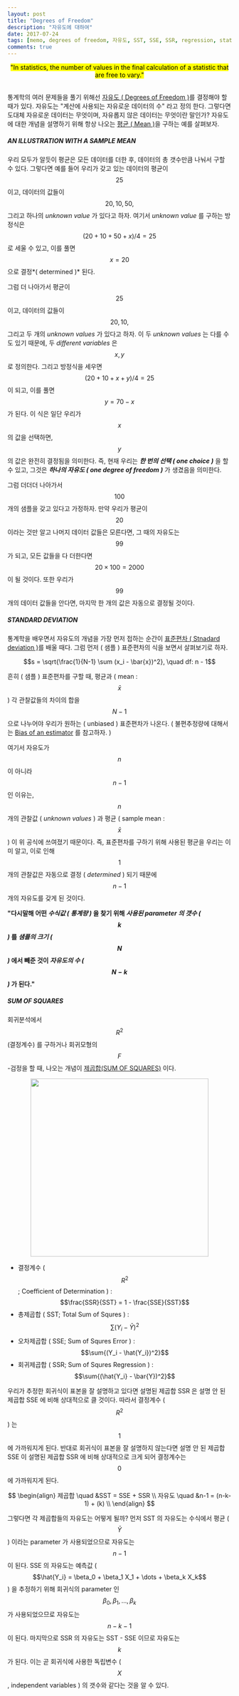 ```yaml
---
layout: post
title: "Degrees of Freedom"
description: "자유도에 대하여"
date: 2017-07-24
tags: [memo, degrees of freedom, 자유도, SST, SSE, SSR, regression, statistics]
comments: true
---
```


<center><mark>"In statistics, the number of values in the final calculation of a statistic that are free to vary."</mark></center>
<br>

통계학의 여러 문제들을 풀기 위해선 [자유도 ( Degrees of Freedom )](https://en.wikipedia.org/wiki/Degrees_of_freedom_(statistics))를 결정해야 할 때가 있다. 자유도는 "계산에 사용되는 자유로운 데이터의 수" 라고 정의 한다. 그렇다면 도대체 자유로운 데이터는 무엇이며, 자유롭지 않은 데이터는 무엇이란 말인가? 자유도에 대한 개념을 설명하기 위해 항상 나오는 [평균 ( Mean )](https://en.wikipedia.org/wiki/Mean)을 구하는 예를 살펴보자.

##### AN ILLUSTRATION WITH A SAMPLE MEAN
우리 모두가 알듯이 평균은 모든 데이터를 더한 후, 데이터의 총 갯수만큼 나눠서 구할 수 있다. 그렇다면 예를 들어 우리가 갖고 있는 데이터의 평균이 $$25$$ 이고, 데이터의 값들이 $$20, 10, 50,$$ 그리고 하나의 *unknown value* 가 있다고 하자. 여기서 *unknown value* 를 구하는 방정식은 $$(20 + 10 + 50 + x) / 4 = 25$$ 로 세울 수 있고, 이를 풀면 $$x = 20$$ 으로 결정*( determined )* 된다.

그럼 더 나아가서 평균이 $$25$$ 이고, 데이터의 값들이 $$20, 10,$$ 그리고 두 개의 *unknown values* 가 있다고 하자. 이 두 *unknown values* 는 다를 수도 있기 때문에, 두 *different variables* 은 $$x, y$$ 로 정의한다. 그리고 방정식을 세우면 $$(20 + 10 + x + y)/4 = 25$$ 이 되고, 이를 풀면 $$y = 70 - x$$ 가 된다. 이 식은 일단 우리가 $$x$$ 의 값을 선택하면, $$y$$ 의 값은 완전히 결정됨을 의미한다. 즉, 현재 우리는 ***한 번의 선택 ( one choice )*** 을 할 수 있고, 그것은 ***하나의 자유도 ( one degree of freedom )*** 가 생겼음을 의미한다.

그럼 더더더 나아가서 $$100$$개의 샘플을 갖고 있다고 가정하자. 만약 우리가 평균이 $$20$$ 이라는 것만 알고 나머지 데이터 값들은 모른다면, 그 때의 자유도는 $$99$$ 가 되고, 모든 값들을 다 더한다면 $$20 \times 100 = 2000$$ 이 될 것이다. 또한 우리가 $$99$$ 개의 데이터 값들을 안다면, 마지막 한 개의 값은 자동으로 결정될 것이다.


##### STANDARD DEVIATION
통계학을 배우면서 자유도의 개념을 가장 먼저 접하는 순간이 [표준편차 ( Stnadard deviation )](https://en.wikipedia.org/wiki/Standard_deviation)를 배울 때다. 그럼 먼저 ( 샘플 ) 표준편차의 식을 보면서 살펴보기로 하자.

$$s = \sqrt{\frac{1}{N-1} \sum (x_i - \bar{x})^2}, \quad df: n - 1$$

흔히 ( 샘플 ) 표준편차를 구할 때, 평균과 ( mean : $$\bar{x}$$ ) 각 관찰값들의 차이의 합을 $$N-1$$ 으로 나누어야 우리가 원하는 ( unbiased ) 표준편차가 나온다. ( 불편추정량에 대해서는 [Bias of an estimator](https://en.wikipedia.org/wiki/Bias_of_an_estimator) 를 참고하자. )

여기서 자유도가 $$n$$ 이 아니라 $$n-1$$ 인 이유는, $$n$$ 개의 관찰값 ( *unknown values* ) 과 평균 ( sample mean : $$\bar{x}$$) 이 위 공식에 쓰여졌기 때문이다. 즉, 표준편차를 구하기 위해 사용된 평균을 우리는 이미 알고, 이로 인해 $$1$$ 개의 관찰값은 자동으로 결정 ( *determined* ) 되기 때문에 $$n-1$$ 개의 자유도를 갖게 된 것이다.

**"다시말해 어떤 *수식값 ( 통계량 )* 을 찾기 위해 *사용된 parameter 의 갯수 ( $$k$$ )* 를 *샘플의 크기 ( $$N$$ )* 에서 빼준 것이 *자유도의 수 ( $$N-k$$ )* 가 된다."**

##### SUM OF SQUARES
회귀분석에서 $$R^2$$(결정계수) 를 구하거나 회귀모형의 $$F$$-검정을 할 때, 나오는 개념이 [제곱합(SUM OF SQUARES)](https://en.wikipedia.org/wiki/Partition_of_sums_of_squares) 이다.
<center><img src="https://image.slidesharecdn.com/linearregression-140903114216-phpapp01/95/linear-regression-22-638.jpg?cb=1409744639" width="400"></center>

- 결정계수 ( $$R^2$$; Coefficient of Determination ) : $$\frac{SSR}{SST} = 1 - \frac{SSE}{SST}$$
- 총제곱합 ( SST; Total Sum of Squres ) : $$\sum{(Y_i - \bar{Y})^2}$$
- 오차제곱합 ( SSE; Sum of Squres Error ) : $$\sum{(Y_i - \hat{Y_i})^2}$$
- 회귀제곱합 ( SSR; Sum of Squres Regression ) : $$\sum{(\hat{Y_i} - \bar{Y})^2}$$

우리가 추정한 회귀식이 표본을 잘 설명하고 있다면 설명된 제곱합 SSR 은 설명 안 된 제곱합 SSE 에 비해 상대적으로 클 것이다. 따라서 결정계수 ( $$R^2$$ ) 는 $$1$$ 에 가까워지게 된다. 반대로 회귀식이 표본을 잘 설명하지 않는다면 설명 안 된 제곱합 SSE 이 설명된 제곱합 SSR 에 비해 상대적으로 크게 되어 결정계수는 $$0$$ 에 가까워지게 된다.

$$
\begin{align}
제곱합 \quad &SST = SSE + SSR \\
자유도 \quad &n-1 = (n-k-1) + (k) \\
\end{align}
$$

그렇다면 각 제곱합들의 자유도는 어떻게 될까? 먼저 SST 의 자유도는 수식에서 평균 ( $$\bar{Y}$$ ) 이라는 parameter 가 사용되었으므로 자유도는 $$n -1$$ 이 된다. SSE 의 자유도는 예측값 ( $$\hat{Y_i} = \beta_0 + \beta_1 X_1 + \dots + \beta_k X_k$$ ) 을 추정하기 위해 회귀식의 parameter 인 $$\beta_0, \beta_1, \dots, \beta_k$$ 가 사용되었으므로 자유도는 $$n-k-1$$ 이 된다. 마지막으로 SSR 의 자유도는 SST - SSE 이므로 자유도는 $$k$$ 가 된다. 이는 곧 회귀식에 사용한 독립변수 ( $$X$$, independent variables ) 의 갯수와 같다는 것을 알 수 있다.
